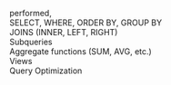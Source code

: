 performed, <br>
SELECT, WHERE, ORDER BY, GROUP BY <br>
JOINS (INNER, LEFT, RIGHT) <br>
Subqueries <br>
Aggregate functions (SUM, AVG, etc.) <br>
Views <br>
Query Optimization <br>
